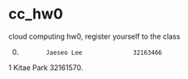 # cc_hw0
cloud computing hw0, register yourself to the class


  0.            Jaeseo Lee              32163466
  1		Kitae Park		32161570.
